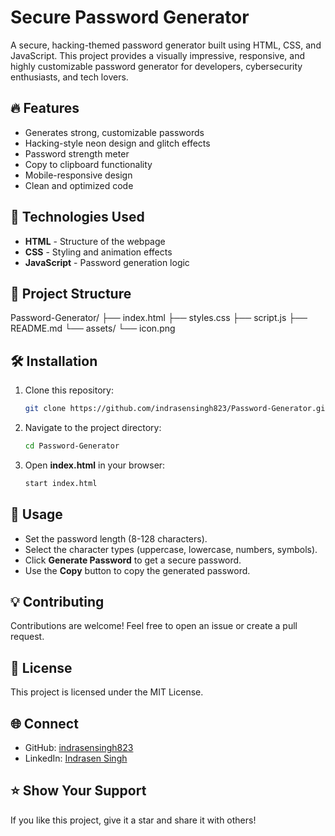 # Secure Password Generator

A secure, hacking-themed password generator built using HTML, CSS, and JavaScript. This project provides a visually impressive, responsive, and highly customizable password generator for developers, cybersecurity enthusiasts, and tech lovers.

## 🔥 Features
- Generates strong, customizable passwords
- Hacking-style neon design and glitch effects
- Password strength meter
- Copy to clipboard functionality
- Mobile-responsive design
- Clean and optimized code

## 🚀 Technologies Used
- **HTML** - Structure of the webpage
- **CSS** - Styling and animation effects
- **JavaScript** - Password generation logic

## 📂 Project Structure

Password-Generator/
├── index.html
├── styles.css
├── script.js
├── README.md
└── assets/
└── icon.png

    
## 🛠️ Installation
1. Clone this repository:
    ```bash
    git clone https://github.com/indrasensingh823/Password-Generator.git
    ```
2. Navigate to the project directory:
    ```bash
    cd Password-Generator
    ```
3. Open **index.html** in your browser:
    ```bash
    start index.html
    ```

## 📝 Usage
- Set the password length (8-128 characters).
- Select the character types (uppercase, lowercase, numbers, symbols).
- Click **Generate Password** to get a secure password.
- Use the **Copy** button to copy the generated password.

## 💡 Contributing
Contributions are welcome! Feel free to open an issue or create a pull request.

## 📄 License
This project is licensed under the MIT License.

## 🌐 Connect
- GitHub: [indrasensingh823](https://github.com/indrasensingh823)
- LinkedIn: [Indrasen Singh](https://www.linkedin.com/in/indrasen-singh-823/)

## ⭐ Show Your Support
If you like this project, give it a star and share it with others!
